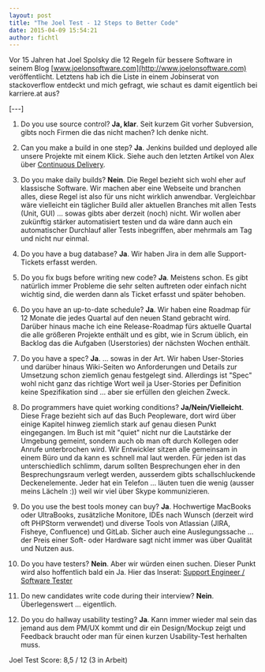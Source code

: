 ```yaml
---
layout: post
title: "The Joel Test - 12 Steps to Better Code"
date: 2015-04-09 15:54:21
author: fichtl
---
```

Vor 15 Jahren hat Joel Spolsky die 12 Regeln für bessere Software in seinem Blog [www.joelonsoftware.com](http://www.joelonsoftware.com) veröffentlicht. Letztens hab ich die Liste in einem Jobinserat von stackoverflow entdeckt und mich gefragt, wie schaut es damit eigentlich bei karriere.at aus?

[---]

1. Do you use source control? __Ja, klar__. Seit kurzem Git vorher Subversion, gibts noch Firmen die das nicht machen? Ich denke nicht.

2. Can you make a build in one step? __Ja__. Jenkins builded und deployed alle unsere Projekte mit einem Klick. Siehe auch den letzten Artikel von Alex über [Continuous Delivery](http://www.karriere.at/dev-blog/article/view/continuous-delivery-bei-karriere-at).

3. Do you make daily builds? __Nein__. Die Regel bezieht sich wohl eher auf klassische Software. Wir machen aber eine Webseite und branchen alles, diese Regel ist also für uns nicht wirklich anwendbar. Vergleichbar wäre vielleicht ein täglicher Build aller aktuellen Branches mit allen Tests (Unit, GUI) ... sowas gibts aber derzeit (noch) nicht. Wir wollen aber zukünftig stärker automatisiert testen und da wäre dann auch ein automatischer Durchlauf aller Tests inbegriffen, aber mehrmals am Tag und nicht nur einmal.

4. Do you have a bug database? __Ja__. Wir haben Jira in dem alle Support-Tickets erfasst werden.

5. Do you fix bugs before writing new code? __Ja__. Meistens schon. Es gibt natürlich immer Probleme die sehr selten auftreten oder einfach nicht wichtig sind, die werden dann als Ticket erfasst und später behoben.

6. Do you have an up-to-date schedule? __Ja__. Wir haben eine Roadmap für 12 Monate die jedes Quartal auf den neuen Stand gebracht wird. Darüber hinaus mache ich eine Release-Roadmap fürs aktuelle Quartal die alle größeren Projekte enthält und es gibt, wie in Scrum üblich, ein Backlog das die Aufgaben (Userstories) der nächsten Wochen enthält.

7. Do you have a spec? __Ja__. ... sowas in der Art. Wir haben User-Stories und darüber hinaus Wiki-Seiten wo Anforderungen und Details zur Umsetzung schon ziemlich genau festgelegt sind. Allerdings ist "Spec" wohl nicht ganz das richtige Wort weil ja User-Stories per Definition keine Spezifikation sind ... aber sie erfüllen den gleichen Zweck.

8. Do programmers have quiet working conditions? __Ja/Nein/Vielleicht__. Diese Frage bezieht sich auf das Buch Peopleware, dort wird über einige Kapitel hinweg ziemlich stark auf genau diesen Punkt eingegangen. Im Buch ist mit "quiet" nicht nur die Lautstärke der Umgebung gemeint, sondern auch ob man oft durch Kollegen oder Anrufe unterbrochen wird. Wir Entwickler sitzen alle gemeinsam in einem Büro und da kann es schnell mal laut werden. Für jeden ist das unterschiedlich schlimm, darum sollten Besprechungen eher in den Besprechungsraum verlegt werden, ausserdem gibts schallschluckende Deckenelemente. Jeder hat ein Telefon ... läuten tuen die wenig (ausser meins Lächeln :)) weil wir viel über Skype kommunizieren.

9. Do you use the best tools money can buy? __Ja__. Hochwertige MacBooks oder UltraBooks, zusätzliche Monitore, IDEs nach Wunsch (derzeit wird oft PHPStorm verwendet) und diverse Tools von Atlassian (JIRA, Fisheye, Confluence) und GitLab. Sicher auch eine Auslegungssache ... der Preis einer Soft- oder Hardware sagt nicht immer was über Qualität und Nutzen aus.

10. Do you have testers? __Nein__. Aber wir würden einen suchen. Dieser Punkt wird also hoffentlich bald ein Ja. Hier das Inserat: [Support Engineer / Software Tester](http://www.karriere.at/jobs/4316380)

11. Do new candidates write code during their interview? __Nein__. Überlegenswert ... eigentlich.

12. Do you do hallway usability testing? __Ja__. Kann immer wieder mal sein das jemand aus dem PM/UX kommt und dir ein Design/Mockup zeigt und Feedback braucht oder man für einen kurzen Usability-Test herhalten muss.

Joel Test Score: 8,5 / 12 (3 in Arbeit)

